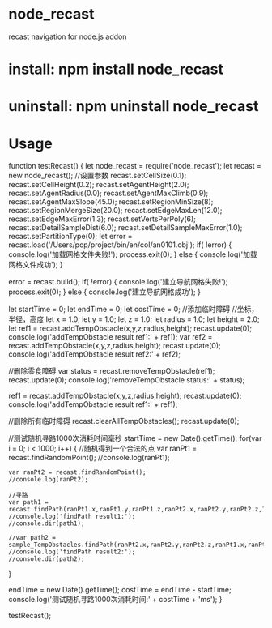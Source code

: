 # node_recast
recast navigation for node.js addon
# install:  npm install node_recast
# uninstall: npm uninstall node_recast

# Usage

function testRecast() {
  let node_recast = require('node_recast');
  let recast = new node_recast();
  //设置参数
  recast.setCellSize(0.1);
  recast.setCellHeight(0.2);
  recast.setAgentHeight(2.0);
  recast.setAgentRadius(0.0);
  recast.setAgentMaxClimb(0.9);
  recast.setAgentMaxSlope(45.0);
  recast.setRegionMinSize(8);
  recast.setRegionMergeSize(20.0);
  recast.setEdgeMaxLen(12.0);
  recast.setEdgeMaxError(1.3);
  recast.setVertsPerPoly(6);
  recast.setDetailSampleDist(6.0);
  recast.setDetailSampleMaxError(1.0);
  recast.setPartitionType(0);
  let error = recast.load('/Users/pop/project/bin/en/col/an0101.obj');
  if( !error) {
    console.log('加载网格文件失败!');
    process.exit(0);
  }
  else {
    console.log('加载网格文件成功');
  }

  error = recast.build();
  if( !error) {
    console.log('建立导航网格失败!');
    process.exit(0);
  }
  else {
    console.log('建立导航网格成功');
  }

  let startTime = 0;
  let endTime = 0;
  let costTime = 0;
  //添加临时障碍
  //坐标，半径，高度
  let x = 1.0;
  let y = 1.0;
  let z = 1.0;
  let radius = 1.0;
  let height = 2.0;
  let ref1 = recast.addTempObstacle(x,y,z,radius,height);
  recast.update(0);
  console.log('addTempObstacle result ref1:' + ref1);
  var ref2 = recast.addTempObstacle(x,y,z,radius,height);
  recast.update(0);
  console.log('addTempObstacle result ref2:' + ref2);

  //删除零食障碍
  var status = recast.removeTempObstacle(ref1);
  recast.update(0);
  console.log('removeTempObstacle status:' + status);

  ref1 = recast.addTempObstacle(x,y,z,radius,height);
  recast.update(0);
  console.log('addTempObstacle result ref1:' + ref1);

  //删除所有临时障碍
  recast.clearAllTempObstacles();
  recast.update(0);

  //测试随机寻路1000次消耗时间毫秒
  startTime = new Date().getTime();
  for(var i = 0; i < 1000; i++) {
    //随机得到一个合法的点
    var ranPt1 = recast.findRandomPoint();
    //console.log(ranPt1);

    var ranPt2 = recast.findRandomPoint();
    //console.log(ranPt2);

    //寻路
    var path1 = recast.findPath(ranPt1.x,ranPt1.y,ranPt1.z,ranPt2.x,ranPt2.y,ranPt2.z,1000);
    //console.log('findPath result1:');
    //console.dir(path1);

    //var path2 = sample_TempObstacles.findPath(ranPt2.x,ranPt2.y,ranPt2.z,ranPt1.x,ranPt1.y,ranPt1.z,1000);
    //console.log('findPath result2:');
    //console.dir(path2);
  }

  endTime = new Date().getTime();
  costTime = endTime - startTime;
  console.log('测试随机寻路1000次消耗时间:' + costTime + 'ms');
}

testRecast();
